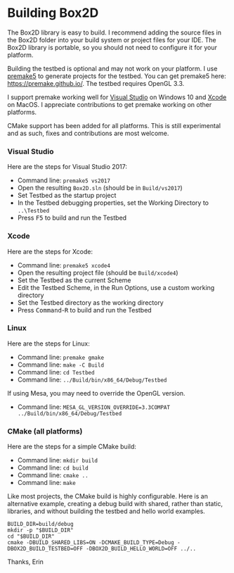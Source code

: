 # Building Box2D

The Box2D library is easy to build. I recommend adding the source files in the Box2D folder into your build system or project files for your IDE. The Box2D library is portable, so you should not need to configure it for your platform.

Building the testbed is optional and may not work on your platform. I use [premake5](https://premake.github.io/) to generate projects for the testbed. You can get premake5 here: https://premake.github.io/. The testbed requires OpenGL 3.3.

I support premake working well for [Visual Studio](https://www.visualstudio.com) on Windows 10 and [Xcode](https://developer.apple.com/xcode/) on MacOS. I appreciate contributions to get premake working on other platforms.

CMake support has been added for all platforms. This is still experimental and as such, fixes and contributions are most welcome.

### Visual Studio
Here are the steps for Visual Studio 2017:
- Command line: `premake5 vs2017`
- Open the resulting `Box2D.sln` (should be in `Build/vs2017`)
- Set Testbed as the startup project
- In the Testbed debugging properties, set the Working Directory to `..\Testbed`
- Press <kbd>F5</kbd> to build and run the Testbed

### Xcode
Here are the steps for Xcode:
- Command line: `premake5 xcode4`
- Open the resulting project file (should be `Build/xcode4`)
- Set the Testbed as the current Scheme
- Edit the Testbed Scheme, in the Run Options, use a custom working directory
- Set the Testbed directory as the working directory
- Press <kbd>Command</kbd>-<kbd>R</kbd> to build and run the Testbed

### Linux
Here are the steps for Linux:
- Command line: `premake gmake`
- Command line: `make -C Build`
- Command line: `cd Testbed`
- Command line: `../Build/bin/x86_64/Debug/Testbed`

If using Mesa, you may need to override the OpenGL version.
- Command line: `MESA_GL_VERSION_OVERRIDE=3.3COMPAT ../Build/bin/x86_64/Debug/Testbed`

### CMake (all platforms)
Here are the steps for a simple CMake build:
- Command line: `mkdir build`
- Command line: `cd build`
- Command line: `cmake ..`
- Command line: `make`

Like most projects, the CMake build is highly configurable. Here is an alternative example, creating a debug build with shared, rather than static, libraries, and without building the testbed and hello world examples.

    BUILD_DIR=build/debug
    mkdir -p "$BUILD_DIR"
    cd "$BUILD_DIR"
    cmake -DBUILD_SHARED_LIBS=ON -DCMAKE_BUILD_TYPE=Debug -DBOX2D_BUILD_TESTBED=OFF -DBOX2D_BUILD_HELLO_WORLD=OFF ../..

Thanks,
Erin
